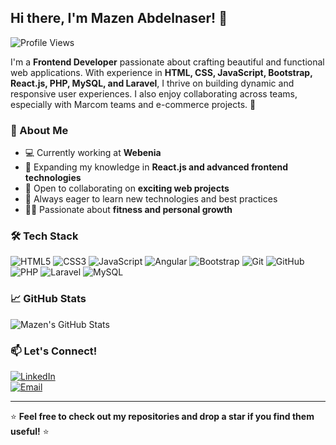 ## Hi there, I'm Mazen Abdelnaser! 👋

![Profile Views](https://komarev.com/ghpvc/?username=MazenAbdelnaser22&color=blue)

I'm a **Frontend Developer** passionate about crafting beautiful and functional web applications. With experience in **HTML, CSS, JavaScript, Bootstrap, React.js, PHP, MySQL, and Laravel**, I thrive on building dynamic and responsive user experiences. I also enjoy collaborating across teams, especially with Marcom teams and e-commerce projects. 🚀

### 🚀 About Me
- 💻 Currently working at **Webenia**
- 🌱 Expanding my knowledge in **React.js and advanced frontend technologies**
- 🤝 Open to collaborating on **exciting web projects**
- 📖 Always eager to learn new technologies and best practices
- 🏋️‍♂️ Passionate about **fitness and personal growth**

### 🛠️ Tech Stack
![HTML5](https://img.shields.io/badge/HTML5-E34F26?style=flat-square&logo=html5&logoColor=white)
![CSS3](https://img.shields.io/badge/CSS3-1572B6?style=flat-square&logo=css3&logoColor=white)
![JavaScript](https://img.shields.io/badge/Angular-DD0031?style=flat-square&logo=angular&logoColor=white)
![Angular](https://yt3.googleusercontent.com/L7fPOHO5TwVC_qz78Yo8P0MuJAB8I4FdQmOY2HSW7Z4_AFJZgAHzJCKQXo7ek1sy0pj0dIzM2Xg=s120-c-k-c0x00ffffff-no-rj)
![Bootstrap](https://img.shields.io/badge/Bootstrap-7952B3?style=flat-square&logo=bootstrap&logoColor=white)
![Git](https://img.shields.io/badge/Git-F05032?style=flat-square&logo=git&logoColor=white)
![GitHub](https://img.shields.io/badge/GitHub-181717?style=flat-square&logo=github&logoColor=white)
![PHP](https://img.shields.io/badge/PHP-777BB4?style=flat-square&logo=php&logoColor=white)
![Laravel](https://img.shields.io/badge/Laravel-FF2D20?style=flat-square&logo=laravel&logoColor=white)
![MySQL](https://img.shields.io/badge/MySQL-4479A1?style=flat-square&logo=mysql&logoColor=white)

### 📈 GitHub Stats
![Mazen's GitHub Stats](https://github-readme-stats.vercel.app/api?username=MazenAbdelnaser22&show_icons=true&theme=radical)

### 📫 Let's Connect!
[![LinkedIn](https://img.shields.io/badge/LinkedIn-0A66C2?style=flat-square&logo=linkedin&logoColor=white)](https://www.linkedin.com/in/mazen-abdel-naser/)  
[![Email](https://img.shields.io/badge/Email-D14836?style=flat-square&logo=gmail&logoColor=white)](dev.mazen.abdelnaser@gmail.com)

---
⭐️ **Feel free to check out my repositories and drop a star if you find them useful!** ⭐️

